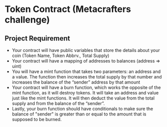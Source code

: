 # Token Contract (Metacrafters challenge)

## Project Requirement

- Your contract will have public variables that store the details about your coin (Token Name, Token Abbrv., Total Supply)
- Your contract will have a mapping of addresses to balances (address => uint)
- You will have a mint function that takes two parameters: an address and a value.
  The function then increases the total supply by that number and increases the balance
  of the “sender” address by that amount
- Your contract will have a burn function, which works the opposite of the mint function, as it will destroy tokens.
  It will take an address and value just like the mint functions. It will then deduct the value from the total supply
  and from the balance of the “sender”.
- Lastly, your burn function should have conditionals to make sure the balance of "sender" is greater than or equal
  to the amount that is supposed to be burned.

##
